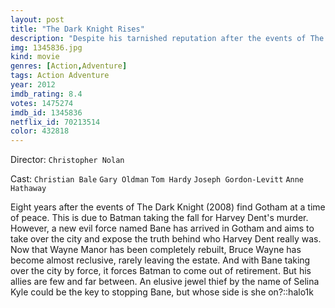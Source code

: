 ```yaml
---
layout: post
title: "The Dark Knight Rises"
description: "Despite his tarnished reputation after the events of The Dark Knight (2008), in which he took the rap for Dent's crimes, Batman feels compelled to intervene to assist the city and its Police force, which is struggling to cope with Bane's plans to destroy the city..."
img: 1345836.jpg
kind: movie
genres: [Action,Adventure]
tags: Action Adventure 
year: 2012
imdb_rating: 8.4
votes: 1475274
imdb_id: 1345836
netflix_id: 70213514
color: 432818
---
```

Director: `Christopher Nolan`  

Cast: `Christian Bale` `Gary Oldman` `Tom Hardy` `Joseph Gordon-Levitt` `Anne Hathaway` 

Eight years after the events of The Dark Knight (2008) find Gotham at a time of peace. This is due to Batman taking the fall for Harvey Dent's murder. However, a new evil force named Bane has arrived in Gotham and aims to take over the city and expose the truth behind who Harvey Dent really was. Now that Wayne Manor has been completely rebuilt, Bruce Wayne has become almost reclusive, rarely leaving the estate. And with Bane taking over the city by force, it forces Batman to come out of retirement. But his allies are few and far between. An elusive jewel thief by the name of Selina Kyle could be the key to stopping Bane, but whose side is she on?::halo1k